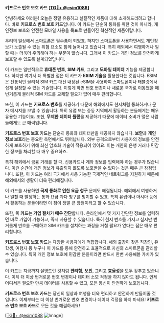 **키프로스 번호 보호 카드 [[TG💪+ @esim1088](https://t.me/s/esim1088)]**

안녕하세요 여러분! 오늘은 정말 유용하고 실질적인 제품에 대해 소개해드리려고 합니다. 바로 **키프로스 번호 보호 카드**입니다. 이 카드는 단순히 통화를 위한 것이 아니라, 개인정보 보호와 안전한 모바일 사용을 목표로 만들어진 혁신적인 제품이랍니다.

우리의 일상에서 스마트폰은 필수품이 되었죠. 하지만 스마트폰을 사용하면서도 개인정보가 노출될 수 있는 위험 요소도 함께 늘어나고 있습니다. 특히 해외에서 여행하거나 일할 때는 더욱더 주의해야 하는 부분이 많습니다. 그래서 이 카드는 개인 정보를 안전하게 보호할 수 있도록 설계되었답니다. 

이 카드는 일반적으로 **휴대폰 번호**, **SIM 카드**, 그리고 **모바일 데이터** 기능을 제공합니다. 하지만 여기서 더 특별한 점은 이 카드가 **ESIM 기술**을 활용한다는 것입니다. ESIM은 전통적인 물리적 SIM 카드 대신 내장된 eSIM을 사용하여 스마트폰이나 태블릿에서 쉽게 설정할 수 있는 기술입니다. 이렇게 하면 번호 변경이나 새로운 국가로 이동했을 때 번거롭게 물리적 SIM 카드를 교체할 필요가 없어 매우 편리합니다.

또한, 이 카드는 **키프로스 번호**를 제공하기 때문에 해외에서도 현지처럼 통화하거나 문자 메시지를 보낼 수 있습니다. 특히 유럽 또는 중동 지역에서 활동하는 분들에게는 매우 유용한 기능이죠. 또한, **무제한 데이터 플랜**을 제공하기 때문에 데이터 소비가 많은 사람들에게도 큰 매력입니다.

**키프로스 번호 보호 카드**는 단순히 통화와 데이터만을 제공하지 않습니다. **보안**과 **개인정보 보호**라는 중요한 측면에서도 뛰어납니다. 외부 공격으로부터 사용자의 정보를 안전하게 보호하기 위해 최신 암호화 기술이 적용되어 있어요. 이는 개인의 은행 거래나 민감한 정보를 처리할 때 매우 중요하죠.

특히 해외에서 금융 거래를 할 때, 신용카드나 계좌 정보를 입력해야 하는 경우가 많습니다. 이런 순간에 개인 정보가 유출되지 않도록 보호받을 수 있다는 것은 매우 큰 장점입니다. 또한, 이 카드는 여러 국가에서 사용 가능한 국제적인 네트워크를 지원하기 때문에 해외에서의 생활이 더욱 편리해집니다.

이 카드를 사용하면 **국제 통화로 인한 요금 청구** 문제도 해결됩니다. 해외에서 여행하거나 일할 때 발생하는 통화 요금 과다 청구를 방지할 수 있죠. 특히 유럽이나 아시아 등에서 활동하는 분들이라면 이 점이 정말 큰 장점이라고 할 수 있습니다.

또한, **이 카드는 가입 절차가 매우 간단**합니다. 온라인에서 몇 가지 간단한 정보를 입력하면 바로 가입이 가능하고, 즉시 사용할 수 있습니다. 특히 현지 번호를 가지고 싶지만 번거롭게 번호를 구매하고 SIM 카드를 설치하는 과정을 거칠 필요가 없다는 점은 매우 편리합니다.

**키프로스 번호 보호 카드**는 다양한 사용자에게 적합합니다. 해외 출장이 잦은 직장인, 유학생, 여행자 등 누구나 이 카드를 통해 안전하고 효율적으로 자신의 스마트폰을 관리할 수 있습니다. 특히 개인 정보 보호에 민감한 분들이라면 반드시 한번 사용해볼 가치가 있습니다.

이 카드는 지금까지 설명드린 것처럼 **편리함**, **보안**, 그리고 **효율성**을 모두 갖추고 있습니다. 이제 더 이상 번거로운 번호 변경이나 데이터 소모 걱정을 하지 않아도 됩니다. 언제 어디서든 필요한 만큼 데이터를 사용할 수 있고, 모든 통신이 안전하게 보호됩니다.

**키프로스 번호 보호 카드**는 당신의 일상과 여행을 더욱 편리하고 안전하게 만들어줄 것입니다. 이제부터는 더 이상 번거로운 번호 변경이나 데이터 걱정을 하지 마세요! **키프로스 번호 보호 카드**로 모든 것을 해결하세요!

[[TG💪+ @esim1088](https://t.me/s/esim1088) ![Image](https://i.postimg.cc/Y0z9fWf4/image.png)]